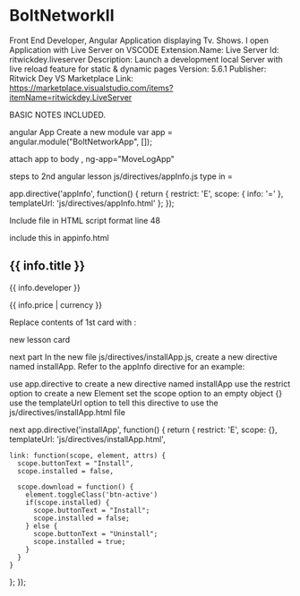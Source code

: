 # BoltNetworkII
Front End Developer, Angular Application displaying Tv. Shows. I open Application with Live Server on VSCODE Extension.Name: Live Server Id: ritwickdey.liveserver Description: Launch a development local Server with live reload feature for static &amp; dynamic pages Version: 5.6.1 Publisher: Ritwick Dey VS Marketplace Link: https://marketplace.visualstudio.com/items?itemName=ritwickdey.LiveServer

BASIC NOTES INCLUDED.

angular App
Create a new module 
var app = angular.module("BoltNetworkApp", []);

attach app to body , ng-app="MoveLogApp"

steps to 2nd angular lesson
js/directives/appInfo.js type in =

app.directive('appInfo', function() { 
  return { 
    restrict: 'E', 
    scope: { 
      info: '=' 
    }, 
    templateUrl: 'js/directives/appInfo.html' 
  }; 
}); 

Include file in HTML script format line 48
<script src="js/directives/appInfo.js"></script>

include this in appinfo.html
<img class="icon" ng-src="{{ info.icon }}"> 
<h2 class="title">{{ info.title }}</h2> 
<p class="developer">{{ info.developer }}</p> 
<p class="price">{{ info.price | currency }}</p> 

Replace contents of 1st card with :
<div class="card"> 
  <app-info info="move"></app-info> 
</div> 

new lesson card
 <app-info info="shutterbugg"></app-info>

next part 
In the new file js/directives/installApp.js, create a new directive named installApp. Refer to the appInfo directive for an example:

use app.directive to create a new directive named installApp
use the restrict option to create a new Element
set the scope option to an empty object {}
use the templateUrl option to tell this directive to use the js/directives/installApp.html file

next 
app.directive('installApp', function() {
  return {
    restrict: 'E',
    scope: {},
    templateUrl: 'js/directives/installApp.html',
    
    link: function(scope, element, attrs) {
      scope.buttonText = "Install",
      scope.installed = false,

      scope.download = function() {
        element.toggleClass('btn-active')
        if(scope.installed) {
          scope.buttonText = "Install";
          scope.installed = false;
        } else {
          scope.buttonText = "Uninstall";
          scope.installed = true;
        }
      }
    }
  };
});
